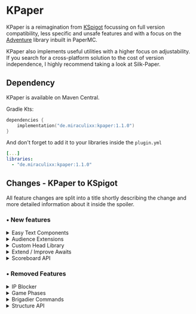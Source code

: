 # KPaper

KPaper is a reimagination from [KSpigot](https://github.com/jakobkmar/KSpigot) focussing on full version compatibility, 
less specific and unsafe features and with a focus on the [Adventure](https://docs.advntr.dev/getting-started.html) library inbuilt in PaperMC.

KPaper also implements useful utilities with a higher focus on adjustability.
If you search for a cross-platform solution to 
the cost of version independence, I highly recommend taking a look at Silk-Paper.

## Dependency

KPaper is available on Maven Central.

Gradle Kts:

```kt
dependencies {
    implementation("de.miraculixx:kpaper:1.1.0")
}
```
And don't forget to add it to your libraries inside the ``plugin.yml``
````yml
[...]
libraries:
  - "de.miraculixx:kpaper:1.1.0"
````

## Changes - KPaper to KSpigot 
All feature changes are split into a title shortly describing the change and more detailed information about it inside the spoiler.
### • New features 
<details>
  <summary>Easy Text Components</summary>
Adventure's text component system is very close to Minecraft's original message system covering all features to the cost of 
becoming very messy quickly. 

KPaper now features a bunch of extension functions and entry functions to work with text components without writing a lot more code.

Example: "Click here to open the url" where 'here' should open a link and is highlighted by color and underlined.
```kotlin
//Without KPaper
Component.text("Click ")
    .color(NamedTextColor.GRAY)
    .append(
        Component.text("here")
            .color(NamedTextColor.BLUE)
            .decoration(TextDecoration.UNDERLINED, TextDecoration.State.TRUE)
            .clickEvent(ClickEvent.openUrl("https://modrinth.com"))
    )
    .append(
        Component.text(" to open the url!")
            .color(NamedTextColor.GRAY)
    )

//With KPaper
cmp("Click ") + 
        cmp("here", KColors.BLUE, underlined = true).addUrl("https://modrinth.com") + 
        cmp(" to open the url!")
```
As you can see in this example, we save a lot of bloat by adding all values directly to the component function. 
Additionally, the color GRAY is set as the default color to prevent entering it every time again. 
Defaults can be changed at any time with the KPaperConfiguration object
</details>
<details>
    <summary>Audience Extensions</summary>
Audiences (by Adventure) represent every entity and CommandSender (like console). 
An Audience object can contain multiple entities or CommandSender to simply bulk actions.
With KPaper you can simply add multiple audiences together by using the + operator.
In addition KPaper adds some utilities like easy titles packet with kotlin durations and more.
</details>
<details>
    <summary>Custom Head Library</summary>
When working with GUIs/Inventories you often use some kind of heads to display certain actions or just for a better look.
Instead of looking them up everytime, KPaper now implements a bunch of frequently used heads with a fancy preview. 
If you have some general heads, simply create a new PR!

![Head Preview](https://i.imgur.com/yO2qt2y.png)
</details>
<details>
    <summary>Extend / Improve Awaits</summary>
Awaiting any type of input for a player with your own callbacks.

- Chat Message - Return the next chat message, now with onTimeout and opt in formatting options
- Book Input - Return the next chat input, now with onTimeout
</details>
<details>
    <summary>Scoreboard API</summary>
Create and update player specific scoreboards easily without the trouble to manage all scoreboards!

You can add new lines, edit existing lines, remove lines out of order, hide/show the scoreboard and remove it completely.
</details>

### • Removed Features
<details>
    <summary>IP Blocker</summary>
Alls of the provided services are paid closed source companies. 
There are free limited versions provided with a request limit or something else, but I don't think this fits into KPaper at all.
Additionally, the feature to detect VPNs, proxies or similar should be implemented by an exact plugin targeting this.
</details>
<details>
    <summary>Game Phases</summary>
With the game phase api you could add simple mini-game states. 
Again, this feels like too specific to be in KPaper and too pure for actual mini-game servers.
</details>
<details>
    <summary>Brigadier Commands</summary>
Proably the most used feature that will be cut out of KPaper.
The simple reason for this is the version independence. 
The current implementation does not allow the use in multiple versions and can break even in a single minor Minecraft update.

Nonetheless, I highly recommend staying at brigadier with a library specialized to support it in all versions.
The library [CommandAPI](https://commandapi.jorel.dev/8.8.0/kotlindsl.html) by Jorel follows a similar syntax and supports kotlin too.
To learn more about it, visit their [documentation](https://commandapi.jorel.dev/8.8.0/kotlinintro.html)
</details>
<details>
    <summary>Structure API</summary>
In favor of the WorldEdit or FAWE API. Using structures in general is a rare case and does not fit into KPaper
</details>
